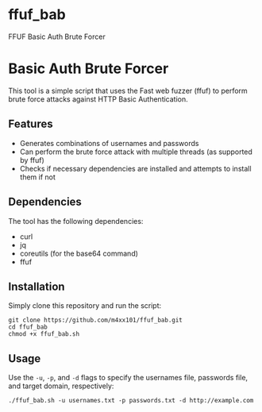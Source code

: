 # ffuf_bab
FFUF Basic Auth Brute Forcer

# Basic Auth Brute Forcer

This tool is a simple script that uses the Fast web fuzzer (ffuf) to perform brute force attacks against HTTP Basic Authentication.

## Features

- Generates combinations of usernames and passwords
- Can perform the brute force attack with multiple threads (as supported by ffuf)
- Checks if necessary dependencies are installed and attempts to install them if not

## Dependencies

The tool has the following dependencies:

- curl
- jq
- coreutils (for the base64 command)
- ffuf

## Installation

Simply clone this repository and run the script:

```
git clone https://github.com/m4xx101/ffuf_bab.git
cd ffuf_bab
chmod +x ffuf_bab.sh
```

## Usage

Use the `-u`, `-p`, and `-d` flags to specify the usernames file, passwords file, and target domain, respectively:

```
./ffuf_bab.sh -u usernames.txt -p passwords.txt -d http://example.com
```
